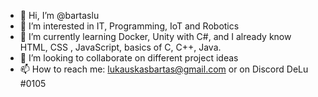 - 👋 Hi, I’m @bartaslu
- 👀 I’m interested in IT, Programming, IoT and Robotics
- 🌱 I’m currently learning Docker, Unity with C#, and I already know  HTML, CSS , JavaScript, basics of C, C++, Java.
- 💞️ I’m looking to collaborate on different project ideas
- 📫 How to reach me: lukauskasbartas@gmail.com or on Discord DeLu #0105


<!---
bartaslu/bartaslu is a ✨ special ✨ repository because its `README.md` (this file) appears on your GitHub profile.
You can click the Preview link to take a look at your changes.
--->
